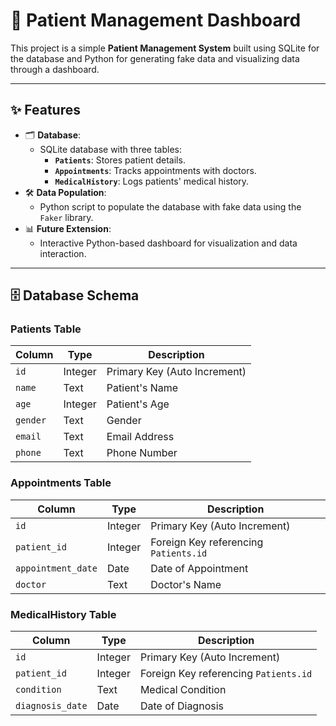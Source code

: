 # 🏥 Patient Management Dashboard

This project is a simple **Patient Management System** built using SQLite for the database and Python for generating fake data and visualizing data through a dashboard.

---

## ✨ Features
- 🗂️ **Database**: 
  - SQLite database with three tables:
    - **`Patients`**: Stores patient details.
    - **`Appointments`**: Tracks appointments with doctors.
    - **`MedicalHistory`**: Logs patients' medical history.
- 🛠️ **Data Population**:
  - Python script to populate the database with fake data using the `Faker` library.
- 📊 **Future Extension**:
  - Interactive Python-based dashboard for visualization and data interaction.

---

## 🗄️ Database Schema
### Patients Table
| Column  | Type     | Description               |
|---------|----------|---------------------------|
| `id`    | Integer  | Primary Key (Auto Increment) |
| `name`  | Text     | Patient's Name            |
| `age`   | Integer  | Patient's Age             |
| `gender`| Text     | Gender                    |
| `email` | Text     | Email Address             |
| `phone` | Text     | Phone Number              |

### Appointments Table
| Column              | Type     | Description                     |
|---------------------|----------|---------------------------------|
| `id`                | Integer  | Primary Key (Auto Increment)   |
| `patient_id`        | Integer  | Foreign Key referencing `Patients.id` |
| `appointment_date`  | Date     | Date of Appointment            |
| `doctor`            | Text     | Doctor's Name                  |

### MedicalHistory Table
| Column            | Type     | Description                     |
|-------------------|----------|---------------------------------|
| `id`              | Integer  | Primary Key (Auto Increment)   |
| `patient_id`      | Integer  | Foreign Key referencing `Patients.id` |
| `condition`       | Text     | Medical Condition              |
| `diagnosis_date`  | Date     | Date of Diagnosis              |
